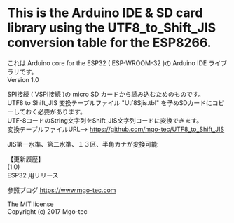 # This is the Arduino IDE & SD card library using the UTF8_to_Shift_JIS conversion table for the ESP8266.

これは Arduino core for the ESP32 ( ESP-WROOM-32 )の Arduino IDE ライブラリです。  
Version 1.0  
  
SPI接続 ( VSPI接続 )の micro SD カードから読み込むためのものです。  
UTF8 to Shift_JIS 変換テーブルファイル "Utf8Sjis.tbl" を予めSDカードにコピーしておく必要があります。  
UTF-8コードのString文字列をShift_JIS文字列コードに変換できます。  
変換テーブルファイルURL--> https://github.com/mgo-tec/UTF8_to_Shift_JIS  
  
JIS第一水準、第二水準、１３区、半角カナが変換可能  
  
【更新履歴】  
(1.0)  
ESP32 用リリース  
  
参照ブログ https://www.mgo-tec.com  
  
The MIT license  
Copyright (c) 2017 Mgo-tec  